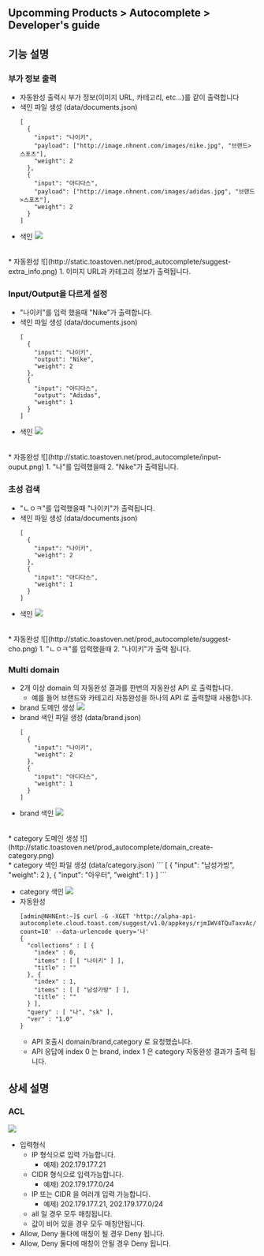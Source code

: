## Upcomming Products > Autocomplete > Developer's guide

## 기능 설명

### 부가 정보 출력
* 자동완성 출력시 부가 정보(이미지 URL, 카테고리, etc...)를 같이 출력합니다
* 색인 파일 생성 (data/documents.json)
  ```
  [
    {
      "input": "나이키",
      "payload": ["http://image.nhnent.com/images/nike.jpg", "브랜드>스포츠"],
      "weight": 2
    },
    {
      "input": "아디다스",
      "payload": ["http://image.nhnent.com/images/adidas.jpg", "브랜드>스포츠"],
      "weight": 2
    }
  ]
  ```
* 색인
    ![](http://static.toastoven.net/prod_autocomplete/indexing.png?)
<br>
* 자동완성
    ![](http://static.toastoven.net/prod_autocomplete/suggest-extra_info.png)
    1. 이미지 URL과 카테고리 정보가 출력됩니다.

### Input/Output을 다르게 설정
* "나이키"를 입력 했을때 "Nike"가 출력합니다.
* 색인 파일 생성 (data/documents.json)
  ```
  [
    {
      "input": "나이키",
      "output": "Nike",
      "weight": 2
    },
    {
      "input": "아디다스",
      "output": "Adidas",
      "weight": 1
    }
  ]
  ```
* 색인
    ![](http://static.toastoven.net/prod_autocomplete/indexing.png)
<br>
* 자동완성
    ![](http://static.toastoven.net/prod_autocomplete/input-ouput.png)
    1. "나"를 입력했을때
    2. "Nike"가 출력됩니다.

### 초성 검색
* "ㄴㅇㅋ"를 입력했을때 "나이키"가 출력됩니다.
* 색인 파일 생성 (data/documents.json)
  ```
  [
    {
      "input": "나이키",
      "weight": 2
    },
    {
      "input": "아디다스",
      "weight": 1
    }
  ]
  ```
* 색인
    ![](http://static.toastoven.net/prod_autocomplete/indexing.png)
<br>
* 자동완성
    ![](http://static.toastoven.net/prod_autocomplete/suggest-cho.png)
    1. "ㄴㅇㅋ"를 입력했을때
    2. "나이키"가 출력 됩니다.

### Multi domain
* 2개 이상 domain 의 자동완성 결과를 한번의 자동완성 API 로 출력합니다.
    * 예를 들어 브랜드와 카테고리 자동완성을 하나의 API 로 출력할때 사용합니다.
* brand 도메인 생성
    ![](http://static.toastoven.net/prod_autocomplete/domain_create-brand.png)
* brand 색인 파일 생성 (data/brand.json)
  ```
  [
    {
      "input": "나이키",
      "weight": 2
    },
    {
      "input": "아디다스",
      "weight": 1
    }
  ]
  ```
* brand 색인
    ![](http://static.toastoven.net/prod_autocomplete/indexing-brand.png?)
<br>    
* category 도메인 생성
    ![](http://static.toastoven.net/prod_autocomplete/domain_create-category.png)
<br>
* category 색인 파일 생성 (data/category.json)
  ```
  [
    {
      "input": "남성가방",
      "weight": 2
    },
    {
      "input": "아우터",
      "weight": 1
    }
  ]
  ```

* category 색인
    ![](http://static.toastoven.net/prod_autocomplete/indexing-category.png)
* 자동완성
    ```
    [admin@NHNEnt:~]$ curl -G -XGET 'http://alpha-api-autocomplete.cloud.toast.com/suggest/v1.0/appkeys/rjmIWV4TQuTaxvAc/domains/brand,category/suggest?count=10' --data-urlencode query='나'
    {
      "collections" : [ {
        "index" : 0,
        "items" : [ [ "나이키" ] ],
        "title" : ""
      }, {
        "index" : 1,
        "items" : [ [ "남성가방" ] ],
        "title" : ""
      } ],
      "query" : [ "나", "sk" ],
      "ver" : "1.0"
    }
    ```
    * API 호출시 domain/brand,category 로 요청했습니다.
    * API 응답에 index 0 는 brand, index 1 은 category 자동완성 결과가 출력 됩니다.

## 상세 설명

### ACL
![](http://static.toastoven.net/prod_autocomplete/detail-acl.png?)
* 입력형식
    * IP 형식으로 입력 가능합니다.
        * 예제) 202.179.177.21
    * CIDR 형식으로 입력가능합니다.
        * 예제) 202.179.177.0/24
    * IP 또는 CIDR 을 여러개 입력 가능합니다.
        * 예제) 202.179.177.21, 202.179.177.0/24
    * all 일 경우 모두 매칭됩니다.
    * 값이 비어 있을 경우 모두 매칭안됩니다.  
* Allow, Deny 둘다에 매칭이 될 경우 Deny 됩니다.
* Allow, Deny 둘다에 매칭이 안될 경우 Deny 됩니다.
